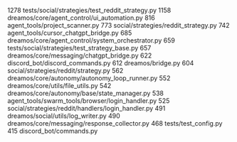  1278 tests/social/strategies/test_reddit_strategy.py
 1158 dreamos/core/agent_control/ui_automation.py
  816 agent_tools/project_scanner.py
  773 social/strategies/reddit_strategy.py
  742 agent_tools/cursor_chatgpt_bridge.py
  685 dreamos/core/agent_control/system_orchestrator.py
  659 tests/social/strategies/test_strategy_base.py
  657 dreamos/core/messaging/chatgpt_bridge.py
  622 discord_bot/discord_commands.py
  612 dreamos/bridge.py
  604 social/strategies/reddit/strategy.py
  562 dreamos/core/autonomy/autonomy_loop_runner.py
  552 dreamos/core/utils/file_utils.py
  542 dreamos/core/autonomy/base/state_manager.py
  538 agent_tools/swarm_tools/browser/login_handler.py
  525 social/strategies/reddit/handlers/login_handler.py
  491 dreamos/social/utils/log_writer.py
  490 dreamos/core/messaging/response_collector.py
  468 tests/test_config.py
  415 discord_bot/commands.py
